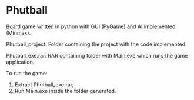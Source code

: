 # Phutball
Board game written in python with GUI (PyGame) and AI implemented (Minmax).

Phutball_project: Folder containing the project with the code implemented.

Phutball_exe.rar: RAR containing folder with Main.exe which runs the game application.

To run the game:
1. Extract Phutball_exe.rar;
2. Run Main.exe inside the folder generated.
